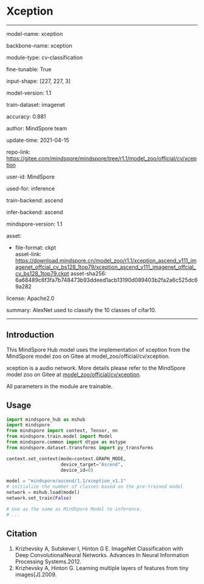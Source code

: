 # Xception

---

model-name: xception

backbone-name: xception

module-type: cv-classification

fine-tunable: True

input-shape: [227, 227, 3]

model-version: 1.1

train-dataset: imagenet

accuracy: 0.881

author: MindSpore team

update-time: 2021-04-15

repo-link: <https://gitee.com/mindspore/mindspore/tree/r1.1/model_zoo/official/cv/xception>

user-id: MindSpore

used-for: inference

train-backend: ascend

infer-backend: ascend

mindspore-version: 1.1

asset:

-
    file-format: ckpt  
    asset-link: <https://download.mindspore.cn/model_zoo/r1.1/xception_ascend_v111_imagenet_offcial_cv_bs128_1top79/xception_ascend_v111_imagenet_offcial_cv_bs128_1top79.ckpt>
    asset-sha256: 6a68489c6f3fa7b748473b93ddeed1acb13190d089403b2fa2a6c525dc69a282

license: Apache2.0

summary: AlexNet used to classify the 10 classes of cifar10.

---

## Introduction

This MindSpore Hub model uses the implementation of xception from the MindSpore model zoo on Gitee at model_zoo/official/cv/xception.

xception is a audio network. More details please refer to the MindSpore model zoo on Gitee at [model_zoo/official/cv/xception](https://gitee.com/mindspore/mindspore/blob/r1.1/model_zoo/official/cv/xception/README.md).

All parameters in the module are trainable.

## Usage

```python
import mindspore_hub as mshub
import mindspore
from mindspore import context, Tensor, nn
from mindspore.train.model import Model
from mindspore.common import dtype as mstype
from mindspore.dataset.transforms import py_transforms

context.set_context(mode=context.GRAPH_MODE,
                    device_target="Ascend",
                    device_id=0)

model = "mindspore/ascend/1.1/xception_v1.1"
# initialize the number of classes based on the pre-trained model
network = mshub.load(model)
network.set_train(False)

# Use as the same as MindSpore Model to inference.
# ...
```

## Citation

1. Krizhevsky A, Sutskever I, Hinton G E. ImageNet Classification with Deep ConvolutionalNeural Networks. Advances In Neural Information Processing Systems.2012.
2. Krizhevsky A, Hinton G. Learning multiple layers of features from tiny images[J].2009.
